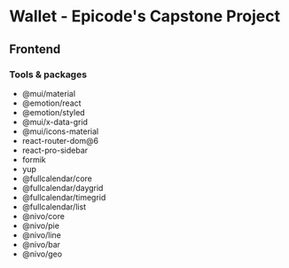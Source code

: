 # Wallet - Epicode's Capstone Project

## Frontend

### Tools & packages

- @mui/material
- @emotion/react
- @emotion/styled
- @mui/x-data-grid
- @mui/icons-material
- react-router-dom@6
- react-pro-sidebar
- formik
- yup
- @fullcalendar/core
- @fullcalendar/daygrid
- @fullcalendar/timegrid
- @fullcalendar/list
- @nivo/core
- @nivo/pie
- @nivo/line
- @nivo/bar
- @nivo/geo
